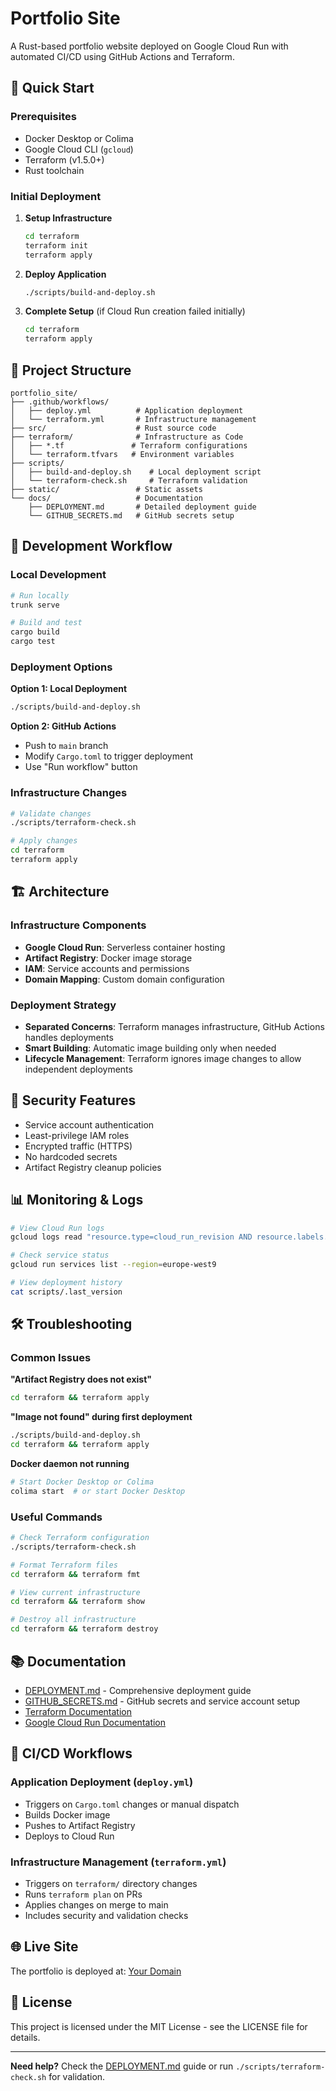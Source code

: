 # Portfolio Site

A Rust-based portfolio website deployed on Google Cloud Run with automated CI/CD using GitHub Actions and Terraform.

## 🚀 Quick Start

### Prerequisites
- Docker Desktop or Colima
- Google Cloud CLI (`gcloud`)
- Terraform (v1.5.0+)
- Rust toolchain

### Initial Deployment

1. **Setup Infrastructure**
   ```bash
   cd terraform
   terraform init
   terraform apply
   ```

2. **Deploy Application**
   ```bash
   ./scripts/build-and-deploy.sh
   ```

3. **Complete Setup** (if Cloud Run creation failed initially)
   ```bash
   cd terraform
   terraform apply
   ```

## 📁 Project Structure

```
portfolio_site/
├── .github/workflows/
│   ├── deploy.yml          # Application deployment
│   └── terraform.yml       # Infrastructure management
├── src/                    # Rust source code
├── terraform/              # Infrastructure as Code
│   ├── *.tf               # Terraform configurations
│   └── terraform.tfvars   # Environment variables
├── scripts/
│   ├── build-and-deploy.sh    # Local deployment script
│   └── terraform-check.sh     # Terraform validation
├── static/                 # Static assets
└── docs/                   # Documentation
    ├── DEPLOYMENT.md       # Detailed deployment guide
    └── GITHUB_SECRETS.md   # GitHub secrets setup
```

## 🔧 Development Workflow

### Local Development
```bash
# Run locally
trunk serve

# Build and test
cargo build
cargo test
```

### Deployment Options

**Option 1: Local Deployment**
```bash
./scripts/build-and-deploy.sh
```

**Option 2: GitHub Actions**
- Push to `main` branch
- Modify `Cargo.toml` to trigger deployment
- Use "Run workflow" button

### Infrastructure Changes
```bash
# Validate changes
./scripts/terraform-check.sh

# Apply changes
cd terraform
terraform apply
```

## 🏗️ Architecture

### Infrastructure Components
- **Google Cloud Run**: Serverless container hosting
- **Artifact Registry**: Docker image storage
- **IAM**: Service accounts and permissions
- **Domain Mapping**: Custom domain configuration

### Deployment Strategy
- **Separated Concerns**: Terraform manages infrastructure, GitHub Actions handles deployments
- **Smart Building**: Automatic image building only when needed
- **Lifecycle Management**: Terraform ignores image changes to allow independent deployments

## 🔐 Security Features

- Service account authentication
- Least-privilege IAM roles
- Encrypted traffic (HTTPS)
- No hardcoded secrets
- Artifact Registry cleanup policies

## 📊 Monitoring & Logs

```bash
# View Cloud Run logs
gcloud logs read "resource.type=cloud_run_revision AND resource.labels.service_name=firat-portfolio-site" --limit=50

# Check service status
gcloud run services list --region=europe-west9

# View deployment history
cat scripts/.last_version
```

## 🛠️ Troubleshooting

### Common Issues

**"Artifact Registry does not exist"**
```bash
cd terraform && terraform apply
```

**"Image not found" during first deployment**
```bash
./scripts/build-and-deploy.sh
cd terraform && terraform apply
```

**Docker daemon not running**
```bash
# Start Docker Desktop or Colima
colima start  # or start Docker Desktop
```

### Useful Commands

```bash
# Check Terraform configuration
./scripts/terraform-check.sh

# Format Terraform files
cd terraform && terraform fmt

# View current infrastructure
cd terraform && terraform show

# Destroy all infrastructure
cd terraform && terraform destroy
```

## 📚 Documentation

- [DEPLOYMENT.md](docs/DEPLOYMENT.md) - Comprehensive deployment guide
- [GITHUB_SECRETS.md](docs/GITHUB_SECRETS.md) - GitHub secrets and service account setup
- [Terraform Documentation](https://www.terraform.io/docs)
- [Google Cloud Run Documentation](https://cloud.google.com/run/docs)

## 🔄 CI/CD Workflows

### Application Deployment (`deploy.yml`)
- Triggers on `Cargo.toml` changes or manual dispatch
- Builds Docker image
- Pushes to Artifact Registry
- Deploys to Cloud Run

### Infrastructure Management (`terraform.yml`)
- Triggers on `terraform/` directory changes
- Runs `terraform plan` on PRs
- Applies changes on merge to main
- Includes security and validation checks

## 🌐 Live Site

The portfolio is deployed at: [Your Domain](https://firathonca.online)

## 📝 License

This project is licensed under the MIT License - see the LICENSE file for details.

---

**Need help?** Check the [DEPLOYMENT.md](docs/DEPLOYMENT.md) guide or run `./scripts/terraform-check.sh` for validation.
